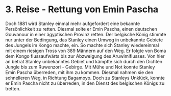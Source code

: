 # 3. Reise - Rettung von Emin Pascha 
Doch 1881 wird Stanley einmal mehr aufgefordert eine bekannte Persönlichkeit zu retten. Diesmal solte er Emin Pascha, einen deutschen Gouvanour in einer ägyptischen Provinz retten. Der belgische König stimmte nur unter der Bedingung, das Stanley einen Umweg in unbekannte Gebiete des Jungels im Kongo machte, ein. So machte sich Stanley wiedereinmal mit einem riesigen Tross von 389 Männern auf den Weg. 
Er folgte von Boma dem Kongo flussaufwärts bis zur Abzweigung des Aruwimiflusses. Von hier an betrat Stanley unbekanntes Gebiet und kämpfte sich durch den Dichten Jungle bis zum Ruwenzori - Gebirge. Mit Mühe und Not konnte Stanley Emin Pascha überreden, mit ihm zu kommen. Diesmal nahmen sie den schnelleren Weg, in Richtung Bagamoyo. Doch zu Stanleys Unklück, konnte er Emin Pascha nicht zu überreden, in den Dienst des belgischen Königs zu tretten. 